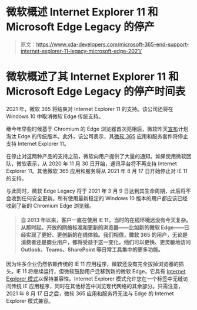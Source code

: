 # 微软概述 Internet Explorer 11 和 Microsoft Edge Legacy 的停产

> 原文：<https://www.xda-developers.com/microsoft-365-end-support-internet-explorer-11-legacy-microsoft-edge-2021/>

# 微软概述了其 Internet Explorer 11 和 Microsoft Edge Legacy 的停产时间表

2021 年，微软 365 将结束对 Internet Explorer 11 的支持。该公司还将在 Windows 10 中取消微软 Edge 传统支持。

继今年早些时候基于 Chromium 的 Edge 浏览器首次亮相后，微软昨天[宣布](https://techcommunity.microsoft.com/t5/microsoft-365-blog/microsoft-365-apps-say-farewell-to-internet-explorer-11-and/ba-p/1591666)计划淘汰 Edge 的传统版本。此外，该公司表示，其[微软 365](https://www.xda-developers.com/microsoft-365-family-safety-microsoft-teams-consumers/) 应用和服务套件将停止支持 Internet Explorer 11。

在停止对这两种产品的支持之前，微软向用户提供了大量的通知。如果使用微软团队，微软表示，从 2020 年 11 月 30 日开始，通讯平台将不再支持 Internet Explorer 11。其他微软 365 应用和服务将从 2021 年 8 月 17 日开始停止对 IE 11 的支持。

与此同时，微软 Edge Legacy 将于 2021 年 3 月 9 日达到其生命周期，此后将不会收到任何安全更新。所有使用最新稳定的 Windows 10 版本的用户都应该已经收到了新的 Chromium Edge 浏览器。

> #### 自 2013 年以来，客户一直在使用 IE 11，当时的在线环境远没有今天复杂。从那时起，开放的网络标准和更新的浏览器——比如新的微软 Edge——已经实现了更好、更创新的在线体验。我们相信，微软 365 的用户，无论是消费者还是商业用户，都将受益于这一变化，他们可以更快、更灵敏地访问 Outlook、Teams、SharePoint 等日常工具集中的更多功能。

因为许多企业仍然依赖传统的 IE 11 应用程序，微软还没有完全拔掉浏览器的插头。IE 11 将继续运行，但微软鼓励用户迁移到新的微软 Edge，它具有 [Internet Explorer 模式](https://docs.microsoft.com/en-us/deployedge/edge-ie-mode)以保持兼容性。Internet Explorer 模式允许您在一个标签中无缝访问传统 IE 应用程序，同时在其他标签中浏览现代网络的其余部分。只需注意，2021 年 8 月 17 日之后，微软 365 应用和服务将无法与 Edge 的 Internet Explorer 模式兼容。